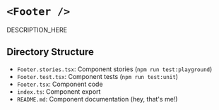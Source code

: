 # `<Footer />`

DESCRIPTION_HERE

## Directory Structure

- `Footer.stories.tsx`: Component stories (`npm run test:playground`)
- `Footer.test.tsx`: Component tests (`npm run test:unit`)
- `Footer.tsx`: Component code
- `index.ts`: Component export
- `README.md`: Component documentation (hey, that's me!)
